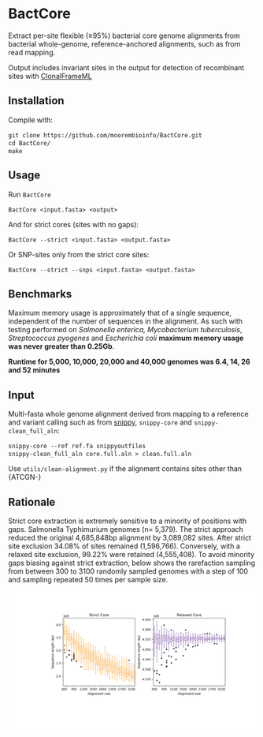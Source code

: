 # BactCore
Extract per-site flexible (≥95%) bacterial core genome alignments from bacterial whole-genome, reference-anchored alignments, such as from read mapping. 

Output includes invariant sites in the output for detection of recombinant sites with [ClonalFrameML](https://github.com/xavierdidelot/ClonalFrameML)




## Installation
Compile with:
```shell
git clone https://github.com/moorembioinfo/BactCore.git
cd BactCore/
make
```
## Usage

Run `BactCore`

```shell
BactCore <input.fasta> <output>
```


And for strict cores (sites with no gaps):
```shell
BactCore --strict <input.fasta> <output.fasta>
```
Or SNP-sites only from the strict core sites:
```shell
BactCore --strict --snps <input.fasta> <output.fasta>
```


## Benchmarks
Maximum memory usage is approximately that of a single sequence, independent of the number of sequences in the alignment. As such with testing performed on _Salmonella enterica,_ _Mycobacterium tuberculosis_, _Streptococcus pyogenes_ and _Escherichia coli_ **maximum memory usage was never greater than 0.25Gb**. 

**Runtime for 5,000, 10,000, 20,000 and 40,000 genomes was 6.4, 14, 26 and 52 minutes**

## Input

Multi-fasta whole genome alignment derived from mapping to a reference and variant calling such as from [snippy](https://github.com/tseemann/snippy), `snippy-core` and `snippy-clean_full_aln`:

```shell
snippy-core --ref ref.fa snippyoutfiles 
snippy-clean_full_aln core.full.aln > clean.full.aln
```

Use `utils/clean-alignment.py` if the alignment contains sites other than {ATCGN-}


## Rationale
Strict core extraction is extremely sensitive to a minority of positions with gaps. Salmonella Typhimurium genomes (n= 5,379). The strict approach reduced the original 4,685,848bp alignment by 3,089,082 sites. After strict site exclusion 34.08% of sites remained (1,596,766). Conversely, with a relaxed site exclusion, 99.22% were retained (4,555,408). To avoid minority gaps biasing against strict extraction, below shows the rarefaction sampling from between 300 to 3100 randomly sampled genomes with a step of 100 and sampling repeated 50 times per sample size. 


![Project Logo](https://github.com/moorembioinfo/BactCore/blob/main/image/rarefaction.png)


